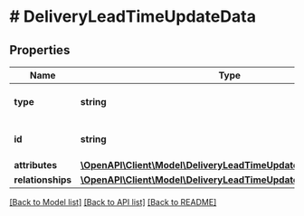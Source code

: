 # # DeliveryLeadTimeUpdateData

## Properties

Name | Type | Description | Notes
------------ | ------------- | ------------- | -------------
**type** | **string** | The resource&#39;s type |
**id** | **string** | The resource&#39;s id |
**attributes** | [**\OpenAPI\Client\Model\DeliveryLeadTimeUpdateDataAttributes**](DeliveryLeadTimeUpdateDataAttributes.md) |  |
**relationships** | [**\OpenAPI\Client\Model\DeliveryLeadTimeUpdateDataRelationships**](DeliveryLeadTimeUpdateDataRelationships.md) |  | [optional]

[[Back to Model list]](../../README.md#models) [[Back to API list]](../../README.md#endpoints) [[Back to README]](../../README.md)
